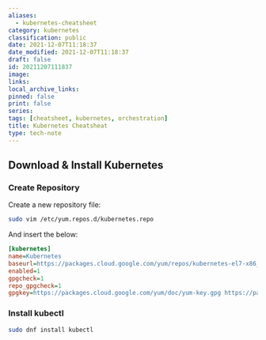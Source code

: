 ```yaml
---
aliases:
  - kubernetes-cheatsheet
category: kubernetes
classification: public
date: 2021-12-07T11:18:37
date_modified: 2021-12-07T11:18:37
draft: false
id: 20211207111837
image: 
links: 
local_archive_links: 
pinned: false
print: false
series: 
tags: [cheatsheet, kubernetes, orchestration]
title: Kubernetes Cheatsheat
type: tech-note
---
```


## Download & Install Kubernetes

### Create Repository

Create a new repository file:

```sh
sudo vim /etc/yum.repos.d/kubernetes.repo
```

And insert the below:

```ini
[kubernetes]
name=Kubernetes
baseurl=https://packages.cloud.google.com/yum/repos/kubernetes-el7-x86_64
enabled=1
gpgcheck=1
repo_gpgcheck=1
gpgkey=https://packages.cloud.google.com/yum/doc/yum-key.gpg https://packages.cloud.google.com/yum/doc/rpm-package-key.gpg
```

### Install kubectl

```sh
sudo dnf install kubectl
```

